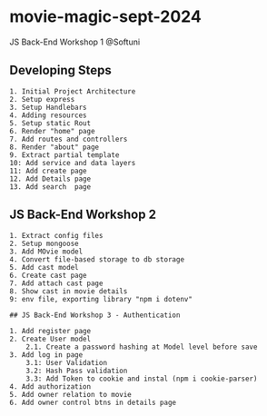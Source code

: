# movie-magic-sept-2024
JS Back-End Workshop 1  @Softuni

## Developing Steps
    1. Initial Project Architecture
    2. Setup express
    3. Setup Handlebars
    4. Adding resources
    5. Setup static Rout 
    6. Render "home" page
    7. Add routes and controllers
    8. Render "about" page
    9. Extract partial template 
    10: Add service and data layers
    11: Add create page
    12. Add Details page
    13. Add search  page

   ## JS Back-End Workshop 2 
    
    1. Extract config files
    2. Setup mongoose
    3. Add MOvie model
    4. Convert file-based storage to db storage
    5. Add cast model
    6. Create cast page
    7. Add attach cast page 
    8. Show cast in movie details 
    9: env file, exporting library "npm i dotenv"

    ## JS Back-End Workshop 3 - Authentication

    1. Add register page
    2. Create User model
        2.1. Create a password hashing at Model level before save 
    3. Add log in page 
        3.1: User Validation
        3.2: Hash Pass validation
        3.3: Add Token to cookie and instal (npm i cookie-parser)
    4. Add authorization 
    5. Add owner relation to movie
    6. Add owner control btns in details page  

